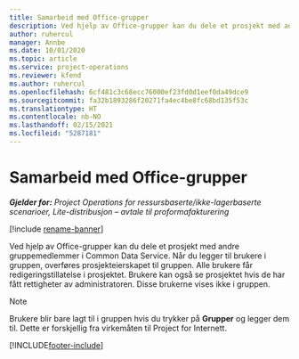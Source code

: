 ```yaml
---
title: Samarbeid med Office-grupper
description: Ved hjelp av Office-grupper kan du dele et prosjekt med andre gruppemedlemmer i Common Data Service.
author: ruhercul
manager: Annbe
ms.date: 10/01/2020
ms.topic: article
ms.service: project-operations
ms.reviewer: kfend
ms.author: ruhercul
ms.openlocfilehash: 6cf481c3c68ecc76000ef23fd0d1eef0da49dce9
ms.sourcegitcommit: fa32b1893286f20271fa4ec4be8fc68bd135f53c
ms.translationtype: HT
ms.contentlocale: nb-NO
ms.lasthandoff: 02/15/2021
ms.locfileid: "5287181"
---
```

# <a name="collaboration-with-office-groups"></a>Samarbeid med Office-grupper

_**Gjelder for:** Project Operations for ressursbaserte/ikke-lagerbaserte scenarioer, Lite-distribusjon – avtale til proformafakturering_

[!include [rename-banner](~/includes/cc-data-platform-banner.md)]

Ved hjelp av Office-grupper kan du dele et prosjekt med andre gruppemedlemmer i Common Data Service. Når du legger til brukere i gruppen, overføres prosjekteierskapet til gruppen. Alle brukere får redigeringstillatelse i prosjektet. Brukere kan også se prosjektet hvis de har fått rettigheter av administratoren. Disse brukerne vises ikke i gruppen.

> [!NOTE] 
> Brukere blir bare lagt til i gruppen hvis du trykker på **Grupper** og legger dem til. Dette er forskjellig fra virkemåten til Project for Internett. 



[!INCLUDE[footer-include](../includes/footer-banner.md)]